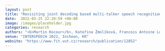 ```yaml
---
layout: post
title: "Revisiting joint decoding based multi-talker speech recognition with DNN acoustic model"
date:  2022-03-25 22:20:59 +00:00
image: /images/placeholder.jpg
categories: research
authors: "<b>Martin Kocour</b>, Kateřina Žmolíková, Francois Antoine Lucas Yang Ondel, Ján Švec, Marc Delcroix, Tsubasa Ochiai, Lukáš Burget, Jan Černocký"
venue: "INTERSPEECH 2022, Incheon, KR"
website: "https://www.fit.vut.cz/research/publication/12852"
---
```


